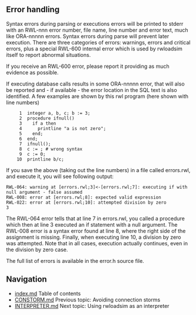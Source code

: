 ## Error handling 
Syntax errors during parsing or executions errors will be printed to 
stderr with an RWL-nnn error number, file name, line number and error 
text, much like ORA-nnnnn errors.
Syntax errors during parse will prevent later execution.
There are three categories of errors: warnings, errors and critical 
errors, plus a special RWL-600 internal error which is used by 
rwloadsim itself to report abnormal situations.

If you receive an RWL-600 error, please report it providing as much 
evidence as possible.

If executing database calls results in some ORA-nnnnn error, that will 
also be reported and - if available - the error location in the SQL 
text is also identified.
A few examples are shown by this rwl program (here shown with line 
numbers) 
```
     1  integer a, b, c; b := 3;
     2  procedure ifnull()
     3    if a then
     4      printline "a is not zero";
     5    end;
     6  end;
     7  ifnull();
     8  c := ; # wrong syntax
     9  c := 0;
    10  printline b/c;
```
If you save the above (taking out the line numbers) in a file called 
errors.rwl, and execute it, you will see following output: 
```
RWL-064: warning at [errors.rwl;3]<-[errors.rwl;7]: executing if with null argument - false assumed
RWL-008: error at [errors.rwl;8]: expected valid expression
RWL-022: error at [errors.rwl;10]: attempted division by zero
3
```
The RWL-064 error tells that at line 7 in errors.rwl, you called a 
procedure which then at line 3 executed an if statement with a null 
argument.
The RWL-008 error is a syntax error found at line 8, where the right 
side of the assignment is missing.
Finally, when executing line 10, a division by zero was attempted.
Note that in all cases, execution actually continues, even in the 
division by zero case. 

The full list of errors is available in the error.h source file.

## Navigation
* [index.md](index.md) Table of contents
* [CONSTORM.md](CONSTORM.md) Previous topic: Avoiding connection storms
* [INTERPRETER.md](INTERPRETER.md) Next topic: Using rwloadsim as an interpreter
